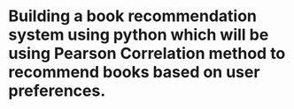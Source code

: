 # Building a book recommendation system using python which will be using  Pearson Correlation method to recommend books based on user preferences.
